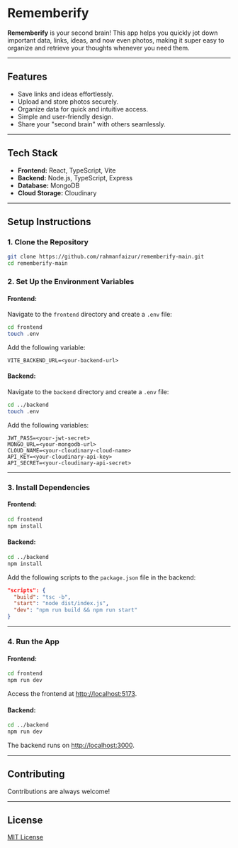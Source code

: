 # **Rememberify**

**Rememberify** is your second brain! This app helps you quickly jot down important data, links, ideas, and now even photos, making it super easy to organize and retrieve your thoughts whenever you need them.

---

## **Features**
- Save links and ideas effortlessly.
- Upload and store photos securely.
- Organize data for quick and intuitive access.
- Simple and user-friendly design.
- Share your "second brain" with others seamlessly.

---

## **Tech Stack**
- **Frontend:** React, TypeScript, Vite
- **Backend:** Node.js, TypeScript, Express
- **Database:** MongoDB
- **Cloud Storage:** Cloudinary

---

## **Setup Instructions**

### 1. **Clone the Repository**
```bash
git clone https://github.com/rahmanfaizur/rememberify-main.git
cd rememberify-main
```

### 2. **Set Up the Environment Variables**

#### **Frontend:**
Navigate to the `frontend` directory and create a `.env` file:
```bash
cd frontend
touch .env
```
Add the following variable:
```env
VITE_BACKEND_URL=<your-backend-url>
```

#### **Backend:**
Navigate to the `backend` directory and create a `.env` file:
```bash
cd ../backend
touch .env
```
Add the following variables:
```env
JWT_PASS=<your-jwt-secret>
MONGO_URL=<your-mongodb-url>
CLOUD_NAME=<your-cloudinary-cloud-name>
API_KEY=<your-cloudinary-api-key>
API_SECRET=<your-cloudinary-api-secret>
```

---

### 3. **Install Dependencies**

#### Frontend:
```bash
cd frontend
npm install
```

#### Backend:
```bash
cd ../backend
npm install
```

Add the following scripts to the `package.json` file in the backend:
```json
"scripts": {
  "build": "tsc -b",
  "start": "node dist/index.js",
  "dev": "npm run build && npm run start"
}
```

---

### 4. **Run the App**

#### Frontend:
```bash
cd frontend
npm run dev
```
Access the frontend at [http://localhost:5173](http://localhost:5173).

#### Backend:
```bash
cd ../backend
npm run dev
```
The backend runs on [http://localhost:3000](http://localhost:3000).

---

## **Contributing**
Contributions are always welcome!

---

## **License**
[MIT License](LICENSE)
